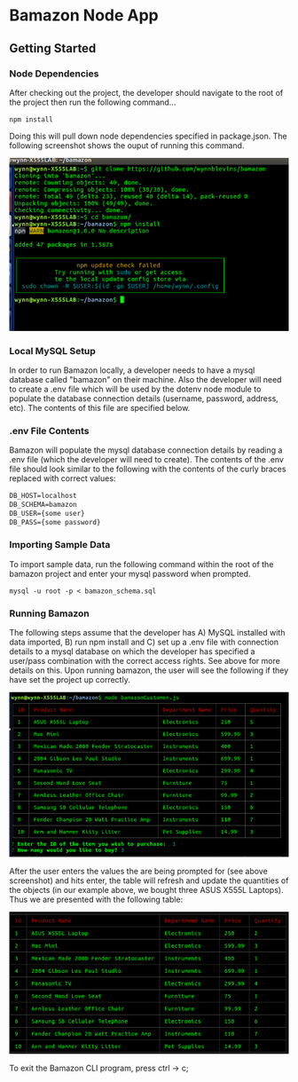 # Bamazon Node App

## Getting Started
### Node Dependencies
After checking out the project, the developer should navigate to the root of the project then run the following command...

```shell
npm install
```

Doing this will pull down node dependencies specified in package.json.  The following screenshot shows the ouput of running this command. 


![alt text](https://github.com/wynnblevins/bamazon/blob/master/screenshots/bamazon1.png "Installing Node Modules")

### Local MySQL Setup
In order to run Bamazon locally, a developer needs to have a mysql database called "bamazon" on their machine.  Also the developer will need to create a .env file which will be used by the dotenv node module to populate the database connection details (username, password, address, etc).  The contents of this file are specified below.

### .env File Contents
Bamazon will populate the mysql database connection details by reading a .env file (which the developer will need to create).  The contents of the .env file should look similar to the following with the contents of the curly braces replaced with correct values:
```
DB_HOST=localhost
DB_SCHEMA=bamazon
DB_USER={some user}
DB_PASS={some password}
```

### Importing Sample Data
To import sample data, run the following command within the root of the bamazon project and enter your mysql password when prompted.

```shell
mysql -u root -p < bamazon_schema.sql
```

### Running Bamazon
The following steps assume that the developer has A) MySQL installed with data imported, B) run npm install and C) set up a .env file with connection details to a mysql database on which the developer has specified a user/pass combination with the correct access rights.  See above for more details on this.  Upon running bamazon, the user will see the following if they have set the project up correctly.


![alt text](https://github.com/wynnblevins/bamazon/blob/master/screenshots/bamazon2.png "Installing Node Modules")

After the user enters the values the are being prompted for (see above screenshot) and hits enter, the table will refresh and update the quantities of the objects (in our example above, we bought three ASUS X555L Laptops).  Thus we are presented with the following table:

![alt text](https://github.com/wynnblevins/bamazon/blob/master/screenshots/bamazon3.png "Updating Table Values")
 
To exit the Bamazon CLI program, press ctrl -> c;